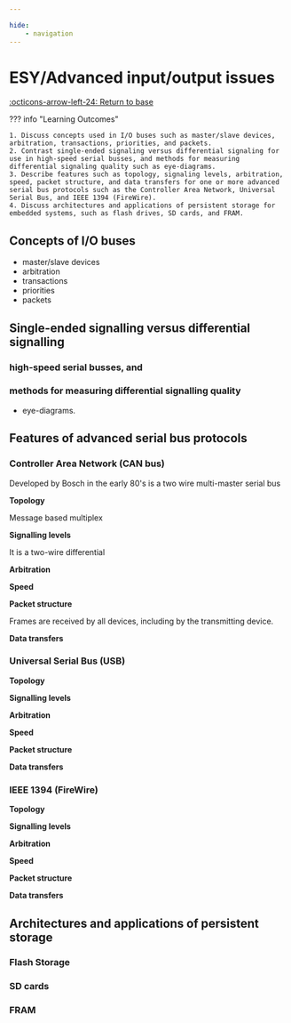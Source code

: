 ```yaml
---

hide:
    - navigation
---
```

# ESY/Advanced input/output issues

[:octicons-arrow-left-24: Return to base](/Bodies-of-Knowledge/Embedded-Systems)

??? info "Learning Outcomes"

    1. Discuss concepts used in I/O buses such as master/slave devices, arbitration, transactions, priorities, and packets.
    2. Contrast single-ended signaling versus differential signaling for use in high-speed serial busses, and methods for measuring differential signaling quality such as eye-diagrams.
    3. Describe features such as topology, signaling levels, arbitration, speed, packet structure, and data transfers for one or more advanced serial bus protocols such as the Controller Area Network, Universal Serial Bus, and IEEE 1394 (FireWire).
    4. Discuss architectures and applications of persistent storage for embedded systems, such as flash drives, SD cards, and FRAM.

## Concepts of I/O buses

- master/slave devices 
- arbitration
- transactions
- priorities
- packets

## Single-ended signalling versus differential signalling

### high-speed serial busses, and

### methods for measuring differential signalling quality

- eye-diagrams.

## Features of advanced serial bus protocols

### Controller Area Network (CAN bus)

Developed by Bosch in the early 80's is a two wire multi-master serial bus

**Topology**

Message based multiplex 

**Signalling levels**

It is a two-wire differential

**Arbitration**

**Speed**

**Packet structure**

Frames are received by all devices, including by the transmitting device.

**Data transfers**

### Universal Serial Bus (USB)

**Topology**

**Signalling levels**

**Arbitration**

**Speed**

**Packet structure**

**Data transfers**

### IEEE 1394 (FireWire)

**Topology**

**Signalling levels**

**Arbitration**

**Speed**

**Packet structure**

**Data transfers** 

## Architectures and applications of persistent storage

### Flash Storage

### SD cards

### FRAM